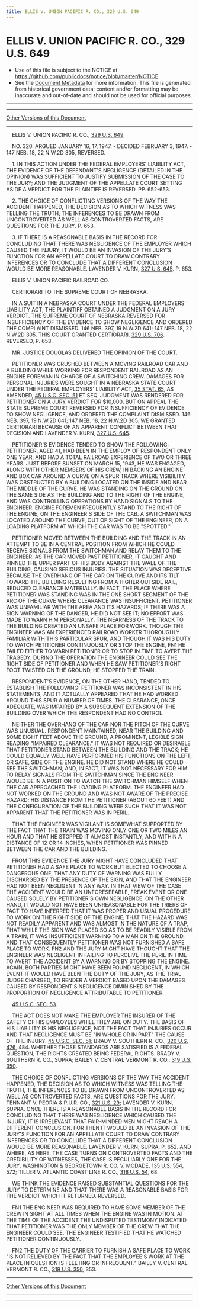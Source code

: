 ```yaml
---
title: ELLIS V. UNION PACIFIC R. CO., 329 U.S. 649
---
```


# ELLIS V. UNION PACIFIC R. CO., 329 U.S. 649

* Use of this file is subject to the NOTICE at https://github.com/publicdocs/notice/blob/master/NOTICE
* See the [Document Metadata](../../../index.md) for more information.
  This file is generated from historical government data; content and/or formatting may be inaccurate and out-of-date and should not be used for official purposes.

----------
----------

[Other Versions of this Document](https://publicdocs.github.io/go/links?ns=uslm-x&ref=%2Fus%2Fcourts%2Fscotus%2FusReporter%2F329%2F649)

----------

    ELLIS V. UNION PACIFIC R. CO., [329 U.S. 649][/us/courts/scotus/usReporter/329/649]

    NO. 320.  ARGUED JANUARY 16, 17, 1947.  - DECIDED FEBRUARY 3, 1947.  - 147 NEB. 18, 22 N.W.2D 305, REVERSED.

    1.  IN THIS ACTION UNDER THE FEDERAL EMPLOYERS' LIABILITY ACT, THE EVIDENCE OF THE DEFENDANT'S NEGLIGENCE (DETAILED IN THE OPINION) WAS SUFFICIENT TO JUSTIFY SUBMISSION OF THE CASE TO THE JURY; AND THE JUDGMENT OF THE APPELLATE COURT SETTING ASIDE A VERDICT FOR THE PLAINTIFF IS REVERSED.  PP. 652-653.

    2.  THE CHOICE OF CONFLICTING VERSIONS OF THE WAY THE ACCIDENT HAPPENED, THE DECISION AS TO WHICH WITNESS WAS TELLING THE TRUTH, THE INFERENCES TO BE DRAWN FROM UNCONTROVERTED AS WELL AS CONTROVERTED FACTS, ARE QUESTIONS FOR THE JURY.  P. 653.

    3.  IF THERE IS A REASONABLE BASIS IN THE RECORD FOR CONCLUDING THAT THERE WAS NEGLIGENCE OF THE EMPLOYER WHICH CAUSED THE INJURY, IT WOULD BE AN INVASION OF THE JURY'S FUNCTION FOR AN APPELLATE COURT TO DRAW CONTRARY INFERENCES OR TO CONCLUDE THAT A DIFFERENT CONCLUSION WOULD BE MORE REASONABLE.  LAVENDER V. KURN, [327 U.S. 645][/us/courts/scotus/usReporter/327/645].  P. 653.

    ELLIS V. UNION PACIFIC RAILROAD CO.

    CERTIORARI TO THE SUPREME COURT OF NEBRASKA.

    IN A SUIT IN A NEBRASKA COURT UNDER THE FEDERAL EMPLOYERS' LIABILITY ACT, THE PLAINTIFF OBTAINED A JUDGMENT ON A JURY VERDICT.  THE SUPREME COURT OF NEBRASKA REVERSED FOR INSUFFICIENCY OF THE EVIDENCE TO SHOW NEGLIGENCE AND ORDERED THE COMPLAINT DISMISSED.  146 NEB. 397, 19 N.W.2D 641; 147 NEB. 18, 22 N.W.2D 305.  THIS COURT GRANTED CERTIORARI.  [329 U.S. 706][/us/courts/scotus/usReporter/329/706].  REVERSED, P. 653.

    MR. JUSTICE DOUGLAS DELIVERED THE OPINION OF THE COURT.

    PETITIONER WAS CRUSHED BETWEEN A MOVING RAILROAD CAR AND A BUILDING WHILE WORKING FOR RESPONDENT RAILROAD AS AN ENGINE FOREMAN IN CHARGE OF A SWITCHING CREW.  DAMAGES FOR PERSONAL INJURIES WERE SOUGHT IN A NEBRASKA STATE COURT UNDER THE FEDERAL EMPLOYERS' LIABILITY ACT, [35 STAT. 65][/us/stat/35/65], AS AMENDED, [45 U.S.C. SEC. 51][/us/usc/t45/s51] ET SEQ. JUDGMENT WAS RENDERED FOR PETITIONER ON A JURY VERDICT FOR $10,000, BUT ON APPEAL THE STATE SUPREME COURT REVERSED FOR INSUFFICIENCY OF EVIDENCE TO SHOW NEGLIGENCE, AND ORDERED THE COMPLAINT DISMISSED.  146 NEB. 397, 19 N.W.2D 641; 147 NEB. 18, 22 N.W.2D 305.  WE GRANTED CERTIORARI BECAUSE OF AN APPARENT CONFLICT BETWEEN THAT DECISION AND LAVENDER V. KURN, [327 U.S. 645][/us/courts/scotus/usReporter/327/645].

    PETITIONER'S EVIDENCE TENDED TO SHOW THE FOLLOWING:  PETITIONER, AGED 41, HAD BEEN IN THE EMPLOY OF RESPONDENT ONLY ONE YEAR, AND HAD A TOTAL RAILROAD EXPERIENCE OF TWO OR THREE YEARS.  JUST BEFORE SUNSET ON MARCH 15, 1943, HE WAS ENGAGED, ALONG WITH OTHER MEMBERS OF HIS CREW, IN BACKING AN ENGINE AND BOX CAR AROUND A CURVE ON A SPUR TRACK WHERE VISIBILITY WAS OBSTRUCTED BY A BUILDING LOCATED ON THE INSIDE AND NEAR THE MIDDLE OF THE CURVE.  HE WAS STANDING ON THE GROUND ON THE SAME SIDE AS THE BUILDING AND TO THE RIGHT OF THE ENGINE, AND WAS CONTROLLING OPERATIONS BY HAND SIGNALS TO THE ENGINEER.  ENGINE FOREMEN FREQUENTLY STAND TO THE RIGHT OF THE ENGINE, ON THE ENGINEER'S SIDE OF THE CAB.  A SWITCHMAN WAS LOCATED AROUND THE CURVE, OUT OF SIGHT OF THE ENGINEER, ON A LOADING PLATFORM AT WHICH THE CAR WAS TO BE "SPOTTED."

    PETITIONER MOVED BETWEEN THE BUILDING AND THE TRACK IN AN ATTEMPT TO BE IN A CENTRAL POSITION FROM WHICH HE COULD RECEIVE SIGNALS FROM THE SWITCHMAN AND RELAY THEM TO THE ENGINEER.  AS THE CAR MOVED PAST PETITIONER, IT CAUGHT AND PINNED THE UPPER PART OF HIS BODY AGAINST THE WALL OF THE BUILDING, CAUSING SERIOUS INJURIES.  THE SITUATION WAS DECEPTIVE BECAUSE THE OVERHANG OF THE CAR ON THE CURVE AND ITS TILT TOWARD THE BUILDING RESULTING FROM A HIGHER OUTSIDE RAIL, REDUCED CLEARANCE MATERIALLY.  IN FACT, THE PLACE WHERE PETITIONER WAS STANDING WAS IN THE ONE SHORT SEGMENT OF THE ARC OF THE CURVE WHERE CLEARANCE WAS INSUFFICIENT.  PETITIONER WAS UNFAMILIAR WITH THE AREA AND ITS HAZARDS; IF THERE WAS A SIGN WARNING OF THE DANGER, HE DID NOT SEE IT; NO EFFORT WAS MADE TO WARN HIM PERSONALLY.  THE NEARNESS OF THE TRACK TO THE BUILDING CREATED AN UNSAFE PLACE FOR WORK.  THOUGH THE ENGINEER WAS AN EXPERIENCED RAILROAD WORKER THOROUGHLY FAMILIAR WITH THIS PARTICULAR SPUR, AND THOUGH IT WAS HIS DUTY TO WATCH PETITIONER CONTINUOUSLY OR STOP THE ENGINE,  FN1  HE FAILED EITHER TO WARN PETITIONER OR TO STOP IN TIME TO AVERT THE TRAGEDY.  DURING THE OPERATION THE ENGINEER COULD SEE THE RIGHT SIDE OF PETITIONER AND WHEN HE SAW PETITIONER'S RIGHT FOOT TWISTED ON THE GROUND, HE STOPPED THE TRAIN.

    RESPONDENT'S EVIDENCE, ON THE OTHER HAND, TENDED TO ESTABLISH THE FOLLOWING:  PETITIONER WAS INCONSISTENT IN HIS STATEMENTS, AND IT ACTUALLY APPEARED THAT HE HAD WORKED AROUND THIS SPUR A NUMBER OF TIMES.  THE CLEARANCE, ONCE ADEQUATE, WAS IMPAIRED BY A SUBSEQUENT EXTENSION OF THE BUILDING OVER WHICH THE RESPONDENT HAD NO CONTROL.

    NEITHER THE OVERHANG OF THE CAR NOR THE PITCH OF THE CURVE WAS UNUSUAL.  RESPONDENT MAINTAINED, NEAR THE BUILDING AND SOME EIGHT FEET ABOVE THE GROUND, A PROMINENT, LEGIBLE SIGN READING "IMPAIRED CLEARANCE."  IT WAS NOT REQUIRED OR DESIRABLE THAT PETITIONER STAND BETWEEN THE BUILDING AND THE TRACK; HE COULD EQUALLY WELL HAVE PERFORMED HIS FUNCTIONS ON THE LEFT, OR SAFE, SIDE OF THE ENGINE.  HE DID NOT STAND WHERE HE COULD SEE THE SWITCHMAN, AND, IN FACT, IT WAS NOT NECESSARY FOR HIM TO RELAY SIGNALS FROM THE SWITCHMAN SINCE THE ENGINEER WOULD BE IN A POSITION TO WATCH THE SWITCHMAN HIMSELF WHEN THE CAR APPROACHED THE LOADING PLATFORM.  THE ENGINEER HAD NOT WORKED ON THE GROUND AND WAS NOT AWARE OF THE PRECISE HAZARD; HIS DISTANCE FROM THE PETITIONER (ABOUT 60 FEET) AND THE CONFIGURATION OF THE BUILDING WERE SUCH THAT IT WAS NOT APPARENT THAT THE PETITIONER WAS IN PERIL.

    THAT THE ENGINEER WAS VIGILANT IS SOMEWHAT SUPPORTED BY THE FACT THAT THE TRAIN WAS MOVING ONLY ONE OR TWO MILES AN HOUR AND THAT HE STOPPED IT ALMOST INSTANTLY, AND WITHIN A DISTANCE OF 12 OR 14 INCHES, WHEN PETITIONER WAS PINNED BETWEEN THE CAR AND THE BUILDING.

    FROM THIS EVIDENCE THE JURY MIGHT HAVE CONCLUDED THAT PETITIONER HAD A SAFE PLACE TO WORK BUT ELECTED TO CHOOSE A DANGEROUS ONE, THAT ANY DUTY OF WARNING WAS FULLY DISCHARGED BY THE PRESENCE OF THE SIGN, AND THAT THE ENGINEER HAD NOT BEEN NEGLIGENT IN ANY WAY.  IN THAT VIEW OF THE CASE THE ACCIDENT WOULD BE AN UNFORESEEABLE, FREAK EVENT OR ONE CAUSED SOLELY BY PETITIONER'S OWN NEGLIGENCE.  ON THE OTHER HAND, IT WOULD NOT HAVE BEEN UNREASONABLE FOR THE TRIERS OF FACT TO HAVE INFERRED THAT IT WAS PROPER AND USUAL PROCEDURE TO WORK ON THE RIGHT SIDE OF THE ENGINE, THAT THE HAZARD WAS NOT READILY APPARENT AND WAS ALMOST IN THE NATURE OF A TRAP, THAT WHILE THE SIGN WAS PLACED SO AS TO BE READILY VISIBLE FROM A TRAIN, IT WAS INSUFFICIENT WARNING TO A MAN ON THE GROUND, AND THAT CONSEQUENTLY PETITIONER WAS NOT FURNISHED A SAFE PLACE TO WORK.  FN2  AND THE JURY MIGHT HAVE THOUGHT THAT THE ENGINEER WAS NEGLIGENT IN FAILING TO PERCEIVE THE PERIL IN TIME TO AVERT THE ACCIDENT BY A WARNING OR BY STOPPING THE ENGINE.  AGAIN, BOTH PARTIES MIGHT HAVE BEEN FOUND NEGLIGENT, IN WHICH EVENT IT WOULD HAVE BEEN THE DUTY OF THE JURY, AS THE TRIAL JUDGE CHARGED, TO RENDER A VERDICT BASED UPON THE DAMAGES CAUSED BY RESPONDENT'S NEGLIGENCE DIMINISHED BY THE PROPORTION OF NEGLIGENCE ATTRIBUTABLE TO PETITIONER.

    [45 U.S.C. SEC. 53][/us/usc/t45/s53].

    THE ACT DOES NOT MAKE THE EMPLOYER THE INSURER OF THE SAFETY OF HIS EMPLOYEES WHILE THEY ARE ON DUTY.  THE BASIS OF HIS LIABILITY IS HIS NEGLIGENCE, NOT THE FACT THAT INJURIES OCCUR.  AND THAT NEGLIGENCE MUST BE "IN WHOLE OR IN PART" THE CAUSE OF THE INJURY.  [45 U.S.C. SEC. 51][/us/usc/t45/s51]; BRADY V. SOUTHERN R. CO., [320 U.S. 476][/us/courts/scotus/usReporter/320/476], 484.  WHETHER THOSE STANDARDS ARE SATISFIED IS A FEDERAL QUESTION, THE RIGHTS CREATED BEING FEDERAL RIGHTS.  BRADY V. SOUTHERN R. CO., SUPRA; BAILEY V. CENTRAL VERMONT R. CO., [319 U.S. 350][/us/courts/scotus/usReporter/319/350].

    THE CHOICE OF CONFLICTING VERSIONS OF THE WAY THE ACCIDENT HAPPENED, THE DECISION AS TO WHICH WITNESS WAS TELLING THE TRUTH, THE INFERENCES TO BE DRAWN FROM UNCONTROVERTED AS WELL AS CONTROVERTED FACTS, ARE QUESTIONS FOR THE JURY.  TENNANT V. PEORIA & P.U.R. CO., [321 U.S. 29][/us/courts/scotus/usReporter/321/29]; LAVENDER V. KURN, SUPRA.  ONCE THERE IS A REASONABLE BASIS IN THE RECORD FOR CONCLUDING THAT THERE WAS NEGLIGENCE WHICH CAUSED THE INJURY, IT IS IRRELEVANT THAT FAIR-MINDED MEN MIGHT REACH A DIFFERENT CONCLUSION.  FOR THEN IT WOULD BE AN INVASION OF THE JURY'S FUNCTION FOR AN APPELLATE COURT TO DRAW CONTRARY INFERENCES OR TO CONCLUDE THAT A DIFFERENT CONCLUSION WOULD BE MORE REASONABLE.  LAVENDER V. KURN, SUPRA, P. 652.  AND WHERE, AS HERE, THE CASE TURNS ON CONTROVERTED FACTS AND THE CREDIBILITY OF WITNESSES, THE CASE IS PECULIARLY ONE FOR THE JURY.  WASHINGTON & GEORGETOWN R. CO. V. MCDADE, [135 U.S. 554][/us/courts/scotus/usReporter/135/554], 572; TILLER V. ATLANTIC COAST LINE R. CO., [318 U.S. 54][/us/courts/scotus/usReporter/318/54], 68.

    WE THINK THE EVIDENCE RAISED SUBSTANTIAL QUESTIONS FOR THE JURY TO DETERMINE AND THAT THERE WAS A REASONABLE BASIS FOR THE VERDICT WHICH IT RETURNED.  REVERSED.

    FN1  THE ENGINEER WAS REQUIRED TO HAVE SOME MEMBER OF THE CREW IN SIGHT AT ALL TIMES WHEN THE ENGINE WAS IN MOTION.  AT THE TIME OF THE ACCIDENT THE UNDISPUTED TESTIMONY INDICATED THAT PETITIONER WAS THE ONLY MEMBER OF THE CREW THAT THE ENGINEER COULD SEE.  THE ENGINEER TESTIFIED THAT HE WATCHED PETITIONER CONTINUOUSLY.

    FN2  THE DUTY OF THE CARRIER TO FURNISH A SAFE PLACE TO WORK "IS NOT RELIEVED BY THE FACT THAT THE EMPLOYEE'S WORK AT THE PLACE IN QUESTION IS FLEETING OR INFREQUENT."  BAILEY V. CENTRAL VERMONT R. CO., [319 U.S. 350][/us/courts/scotus/usReporter/319/350], 353.

----------

[Other Versions of this Document](https://publicdocs.github.io/go/links?ns=uslm-x&ref=%2Fus%2Fcourts%2Fscotus%2FusReporter%2F329%2F649)

----------
----------

[/us/courts/scotus/usReporter/329/649]: https://publicdocs.github.io/go/links?ns=uslm-x&ref=%2Fus%2Fcourts%2Fscotus%2FusReporter%2F329%2F649
[/us/courts/scotus/usReporter/327/645]: https://publicdocs.github.io/go/links?ns=uslm-x&ref=%2Fus%2Fcourts%2Fscotus%2FusReporter%2F327%2F645
[/us/courts/scotus/usReporter/329/706]: https://publicdocs.github.io/go/links?ns=uslm-x&ref=%2Fus%2Fcourts%2Fscotus%2FusReporter%2F329%2F706
[/us/stat/35/65]: https://publicdocs.github.io/go/links?ns=uslm&ref=%2Fus%2Fstat%2F35%2F65
[/us/usc/t45/s51]: https://publicdocs.github.io/go/links?ns=uslm&ref=%2Fus%2Fusc%2Ft45%2Fs51
[/us/courts/scotus/usReporter/327/645]: https://publicdocs.github.io/go/links?ns=uslm-x&ref=%2Fus%2Fcourts%2Fscotus%2FusReporter%2F327%2F645
[/us/usc/t45/s53]: https://publicdocs.github.io/go/links?ns=uslm&ref=%2Fus%2Fusc%2Ft45%2Fs53
[/us/usc/t45/s51]: https://publicdocs.github.io/go/links?ns=uslm&ref=%2Fus%2Fusc%2Ft45%2Fs51
[/us/courts/scotus/usReporter/320/476]: https://publicdocs.github.io/go/links?ns=uslm-x&ref=%2Fus%2Fcourts%2Fscotus%2FusReporter%2F320%2F476
[/us/courts/scotus/usReporter/319/350]: https://publicdocs.github.io/go/links?ns=uslm-x&ref=%2Fus%2Fcourts%2Fscotus%2FusReporter%2F319%2F350
[/us/courts/scotus/usReporter/321/29]: https://publicdocs.github.io/go/links?ns=uslm-x&ref=%2Fus%2Fcourts%2Fscotus%2FusReporter%2F321%2F29
[/us/courts/scotus/usReporter/135/554]: https://publicdocs.github.io/go/links?ns=uslm-x&ref=%2Fus%2Fcourts%2Fscotus%2FusReporter%2F135%2F554
[/us/courts/scotus/usReporter/318/54]: https://publicdocs.github.io/go/links?ns=uslm-x&ref=%2Fus%2Fcourts%2Fscotus%2FusReporter%2F318%2F54
[/us/courts/scotus/usReporter/319/350]: https://publicdocs.github.io/go/links?ns=uslm-x&ref=%2Fus%2Fcourts%2Fscotus%2FusReporter%2F319%2F350


